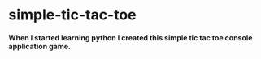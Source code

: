 # simple-tic-tac-toe

#### When I started learning python I created this simple tic tac toe console application game.
